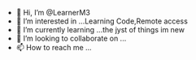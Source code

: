 - 👋 Hi, I’m @LearnerM3
- 👀 I’m interested in ...Learning Code,Remote access
- 🌱 I’m currently learning ...the jyst of things im new
- 💞️ I’m looking to collaborate on ...
- 📫 How to reach me ...

<!---
LearnerM3/LearnerM3 is a ✨ special ✨ repository because its `README.md` (this file) appears on your GitHub profile.
You can click the Preview link to take a look at your changes.
--->

